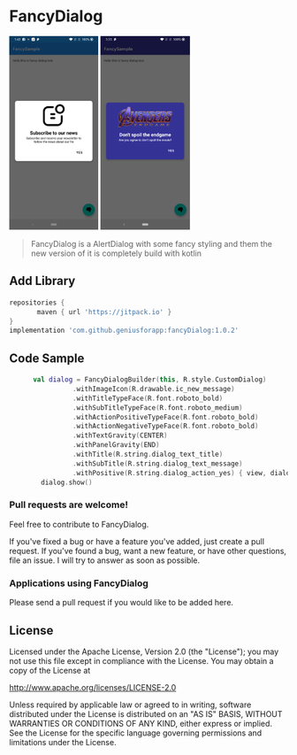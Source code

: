 # FancyDialog

<img src="/images/img1.png" height="350"/> <img src="/images/img2.jpg" height="350"/>



> FancyDialog is a AlertDialog with some fancy styling and them the new version of it is completely build with kotlin 

## Add Library
```gradle
repositories {
       maven { url 'https://jitpack.io' }
}    
implementation 'com.github.geniusforapp:fancyDialog:1.0.2'
```

## Code Sample
```kotlin
      val dialog = FancyDialogBuilder(this, R.style.CustomDialog)
                .withImageIcon(R.drawable.ic_new_message)
                .withTitleTypeFace(R.font.roboto_bold)
                .withSubTitleTypeFace(R.font.roboto_medium)
                .withActionPositiveTypeFace(R.font.roboto_bold)
                .withActionNegativeTypeFace(R.font.roboto_bold)
                .withTextGravity(CENTER)
                .withPanelGravity(END)
                .withTitle(R.string.dialog_text_title)
                .withSubTitle(R.string.dialog_text_message)
                .withPositive(R.string.dialog_action_yes) { view, dialog -> dialog.dismiss() }
        dialog.show()
```

### Pull requests are welcome!

Feel free to contribute to FancyDialog.

If you've fixed a bug or have a feature you've added, just create a pull request. If you've found a bug, want a new feature, or have other questions, file an issue. I will try to answer as soon as possible.

### Applications using FancyDialog

Please send a pull request if you would like to be added here.

## License

Licensed under the Apache License, Version 2.0 (the "License");
you may not use this file except in compliance with the License.
You may obtain a copy of the License at

http://www.apache.org/licenses/LICENSE-2.0

Unless required by applicable law or agreed to in writing, software
distributed under the License is distributed on an "AS IS" BASIS,
WITHOUT WARRANTIES OR CONDITIONS OF ANY KIND, either express or implied.
See the License for the specific language governing permissions and
limitations under the License.
